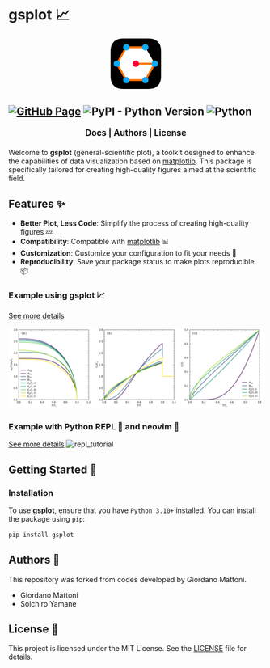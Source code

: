 # gsplot 📈

<div align="center">
  <img src="docs/_static/logo_gsplot.svg" alt="logo_gsplot" width="100">
</div>

[![GitHub Page](https://github.com/SoichiroYamane/gsplot/actions/workflows/gh-pages-sphinx.yml/badge.svg)](https://github.com/SoichiroYamane/gsplot/actions/workflows/gh-pages-sphinx.yml)
![PyPI - Python Version](https://img.shields.io/pypi/pyversions/:packageName)
![Python](https://img.shields.io/badge/python-3.10%2B-blue)
----------------

<p align="center" style="font-weight: bold; font-size: 1.2em; margin: 20px 0;">
  <a href="https://soichiroyamane.github.io/gsplot/" style="text-decoration: none;">Docs</a> |
  <a href="#authors" style="text-decoration: none;">Authors</a> |
  <a href="#license" style="text-decoration: none;">License</a>
</p>

Welcome to **gsplot** (general-scientific plot), a toolkit designed to enhance the capabilities of data visualization based on [matplotlib](https://matplotlib.org). This package is specifically tailored for creating high-quality figures aimed at the scientific field.

## Features ✨

- **Better Plot, Less Code**: Simplify the process of creating high-quality figures 💤
- **Compatibility**: Compatible with [matplotlib](https://matplotlib.org) 📊
- **Customization**: Customize your configuration to fit your needs 🎨
- **Reproducibility**: Save your package status to make plots reproducible 📦

### Example using gsplot 📈

[See more details](https://soichiroyamane.github.io/gsplot/guides/demo/4_paper_plot.html)

![example](demo/4_paper_plot/SC_cal.png)

### Example with Python REPL 🐍 and neovim 🌟

[See more details](https://soichiroyamane.github.io/gsplot/guides/demo/13_REPL.html)
![repl_tutorial](./docs/_static/repl_tutorial_sp.gif)

## Getting Started 🚀

### Installation

To use **gsplot**, ensure that you have `Python 3.10+` installed. You can install the package using `pip`:

```bash
pip install gsplot
```

## Authors 👥

This repository was forked from codes developed by Giordano Mattoni.

- Giordano Mattoni
- Soichiro Yamane

## License 📜

This project is licensed under the MIT License. See the [LICENSE](./LICENSE) file for details.

